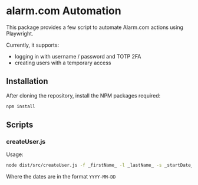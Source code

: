 # alarm.com Automation

This package provides a few script to automate Alarm.com actions using Playwright.

Currently, it supports:
* logging in with username / password and TOTP 2FA
* creating users with a temporary access

## Installation

After cloning the repository, install the NPM packages required:

```sh
npm install
```

## Scripts

### createUser.js

Usage: 

```sh
node dist/src/createUser.js -f _firstName_ -l _lastName_ -s _startDate_ -e _endDate_
```

Where the dates are in the format `YYYY-MM-DD`

